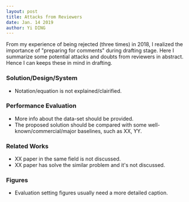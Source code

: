 ```yaml
---
layout: post
title: Attacks from Reviewers
date: Jan. 14 2019
author: Yi DING
---
```




From my experience of being rejected (three times) in 2018, I realized the importance of "preparing for comments" during drafting stage. Here I summarize some potential attacks and doubts from reviewers in abstract. Hence I can keeps these in mind in drafting.



### Solution/Design/System

* Notation/equation is not explained/clairified.

### Performance Evaluation

* More info about the data-set should be provided.
* The proposed solution should be compared with some well-known/commercial/major baselines, such as XX, YY.

### Related Works

* XX paper in the same field is not discussed.
* XX paper has solve the similar problem and it's not discussed.

### Figures

* Evaluation setting figures usually need a more detailed caption.